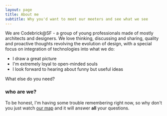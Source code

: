 ```yaml
---
layout: page
title: About me
subtitle: Why you'd want to meet our meeters and see what we see
---
```


We are Codebrick@SF - a group of young professionals made of mostly architects and designers. We love thinking, discussing and sharing, quality and proactive thoughts revolving the evolution of design, with a special focus on integration of technologies into what we do:

- I draw a great picture
- I'm extremely loyal to open-minded souls
- I look forward to hearing about funny but useful ideas

What else do you need?

### who are we?

To be honest, I'm having some trouble remembering right now, so why don't you just watch [our map](http://codebrick.us/CodeBrickMap/) and it will answer **all** your questions.
